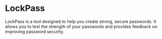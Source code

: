 # LockPass
LockPass is a tool designed to help you create strong, secure passwords. It allows you to test the strength of your passwords and provides feedback on improving password security.
